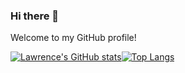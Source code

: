 ### Hi there 👋

<!--
**lawrencelilol/lawrencelilol** is a ✨ _special_ ✨ repository because its `README.md` (this file) appears on your GitHub profile.

Here are some ideas to get you started:

- 🔭 I’m currently working on ...
- 🌱 I’m currently learning ...
- 👯 I’m looking to collaborate on ...
- 🤔 I’m looking for help with ...
- 💬 Ask me about ...
- 📫 How to reach me: ...
- 😄 Pronouns: ...
- ⚡ Fun fact: ...
-->

Welcome to my GitHub profile!


[![Lawrence's GitHub stats](https://github-readme-stats.vercel.app/api?username=lawrencelilol)](https://github.com/lawrencelilol/github-readme-stats)[![Top Langs](https://github-readme-stats.vercel.app/api/top-langs/?username=lawrencelilol&langs_count=8)](https://github.com/lawrencelilol/github-readme-stats)



